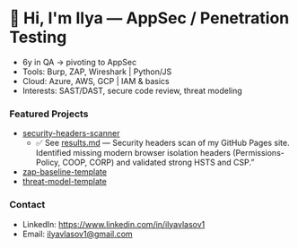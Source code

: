 # 👋 Hi, I'm Ilya — AppSec / Penetration Testing

- 6y in QA → pivoting to AppSec
- Tools: Burp, ZAP, Wireshark | Python/JS
- Cloud: Azure, AWS, GCP | IAM & basics
- Interests: SAST/DAST, secure code review, threat modeling

### Featured Projects
- [security-headers-scanner](https://github.com/Ilyavlasov1/security-headers-scanner)
    - ✅ See [results.md](https://github.com/Ilyavlasov1/security-headers-scanner/blob/main/results.md) — Security headers scan of my GitHub Pages site. Identified missing modern browser isolation headers (Permissions-Policy, COOP, CORP) and validated strong HSTS and CSP.”
- [zap-baseline-template](https://github.com/Ilyavlasov1/zap-baseline-template)
- [threat-model-template](https://github.com/Ilyavlasov1/threat-model-template)

### Contact
- LinkedIn: https://www.linkedin.com/in/ilyavlasov1
- Email: ilyavlasov1@gmail.com
